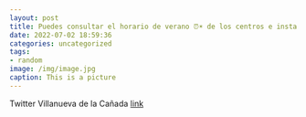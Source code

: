 ```yaml
---
layout: post
title: Puedes consultar el horario de verano ⏰☀ de los centros e instalaciones municipales en la web del Ayuntamiento 👉httpst.coDBt...
date: 2022-07-02 18:59:36
categories: uncategorized
tags:
- random
image: /img/image.jpg
caption: This is a picture
---
```

Twitter Villanueva de la Cañada [link](https://twitter.com/AytoVDLCanada/status/1542853339813187584)
